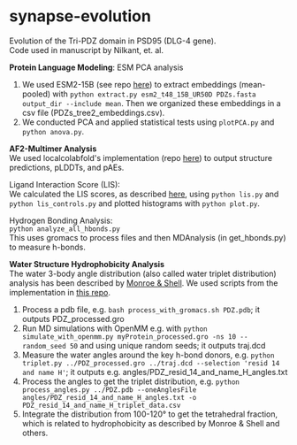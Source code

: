 # synapse-evolution
Evolution of the Tri-PDZ domain in PSD95 (DLG-4 gene).  
Code used in manuscript by Nilkant, et. al.

**Protein Language Modeling**: ESM PCA analysis 
1. We used ESM2-15B (see repo [here](https://github.com/facebookresearch/esm)) to extract embeddings (mean-pooled) with `python extract.py esm2_t48_15B_UR50D PDZs.fasta output_dir --include mean`. Then we organized these embeddings in a csv file (PDZs_tree2_embeddings.csv).
2. We conducted PCA and applied statistical tests using `plotPCA.py` and `python anova.py`.

**AF2-Multimer Analysis**  
We used localcolabfold's implementation (repo [here](https://github.com/YoshitakaMo/localcolabfold)) to output structure predictions, pLDDTs, and pAEs.

Ligand Interaction Score (LIS):  
We calculated the LIS scores, as described [here](https://doi.org/10.1101/2024.02.19.580970), using `python lis.py` and `python lis_controls.py` and plotted histograms with `python plot.py`.

Hydrogen Bonding Analysis:  
`python analyze_all_hbonds.py`  
This uses gromacs to process files and then MDAnalysis (in get_hbonds.py) to measure h-bonds. 

**Water Structure Hydrophobicity Analysis**  
The water 3-body angle distribution (also called water triplet distribution) analysis has been described by [Monroe & Shell](10.1063/1.5111545). We used scripts from the implementation in [this repo](https://github.com/samlobe/protein_WaterStructure_Hydrophobicity).  
1) Process a pdb file, e.g. `bash process_with_gromacs.sh PDZ.pdb`; it outputs PDZ_processed.gro
2) Run MD simulations with OpenMM e.g. with `python simulate_with_openmm.py myProtein_processed.gro -ns 10 --random_seed 50` and using unique random seeds; it outputs traj.dcd
3) Measure the water angles around the key h-bond donors, e.g. `python triplet.py ../PDZ_processed.gro ../traj.dcd --selection 'resid 14 and name H'`; it outputs e.g. angles/PDZ_resid_14_and_name_H_angles.txt
4) Process the angles to get the triplet distribution, e.g. `python process_angles.py ../PDZ.pdb --oneAnglesFile angles/PDZ_resid_14_and_name_H_angles.txt -o PDZ_resid_14_and_name_H_triplet_data.csv`
5) Integrate the distribution from 100-120° to get the tetrahedral fraction, which is related to hydrophobicity as described by Monroe & Shell and others.